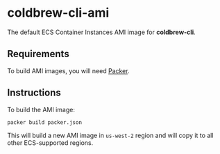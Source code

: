 # coldbrew-cli-ami

The default ECS Container Instances AMI image for **coldbrew-cli**.

## Requirements

To build AMI images, you will need [Packer](https://www.packer.io/).

## Instructions

To build the AMI image:

```bash
packer build packer.json
```

This will build a new AMI image in `us-west-2` region and will copy it to all other ECS-supported regions.
